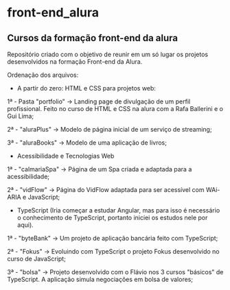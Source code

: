 # front-end_alura
## Cursos da formação front-end da alura
Repositório criado com o objetivo de reunir em um só lugar os projetos desenvolvidos na formação Front-end da Alura.

Ordenação dos arquivos:

- A partir do zero: HTML e CSS para projetos web:

1ª - Pasta "portfolio" -> Landing page de divulgação de um perfil profissional. Feito no curso de HTML e CSS na alura com a Rafa Ballerini e o Gui Lima;

2ª - "aluraPlus" -> Modelo de página inicial de um serviço de streaming;

3ª - "aluraBooks" -> Modelo de uma aplicação de livros;

- Acessibilidade e Tecnologias Web

1ª - "calmariaSpa" -> Página de um Spa criada e adaptada para a acessibilidade;

2ª - "vidFlow" -> Página do VidFlow adaptada para ser acessível com WAi-ARIA e JavaScript;

- TypeScript (Iria começar a estudar Angular, mas para isso é necessário o conhecimento de TypeScript, portanto iniciei os estudos nele por aqui).

1ª - "byteBank" -> Um projeto de aplicação bancária feito com TypeScript;

2ª - "Fokus" -> Evoluindo com TypeScript o projeto Fokus desenvolvido no curso de JavaScript;

3ª - "bolsa" -> Projeto desenvolvido com o Flávio nos 3 cursos "básicos" de TypeScript. A aplicação simula negociações em bolsa de valores;
